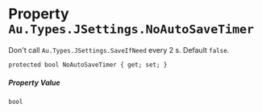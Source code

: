 # Property `Au.Types.JSettings.NoAutoSaveTimer`

Don't call `Au.Types.JSettings.SaveIfNeed` every 2 s. Default `false`.

```
protected bool NoAutoSaveTimer { get; set; }
```

##### Property Value

`bool`